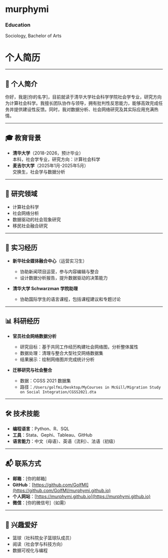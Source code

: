 # murphymi
### Education 
Sociology, Bachelor of Arts

# **个人简历**

---

## 🎯 **个人简介**
你好，我是[你的名字]，目前就读于清华大学社会科学学院社会学专业，研究方向为计算社会科学。我擅长团队协作与领导，拥有批判性反思能力，能够高效完成任务并提供建设性反馈。同时，我对数据分析、社会网络研究及其实际应用充满热情。

---

## 🎓 **教育背景**
- **清华大学**（2018-2026，预计毕业）  
  本科，社会学专业，研究方向：计算社会科学
- **麦吉尔大学**（2025年1月-2025年5月）  
  交换生，社会学与数据分析

---

## 🔬 **研究领域**
- 计算社会科学
- 社会网络分析
- 数据驱动的社会现象研究
- 移民社会融合研究

---

## 📄 **实习经历**
- **新华社全媒体融合中心**（运营实习生）  
  - 协助新闻项目运营，参与内容编辑与整合
  - 设计数据分析报告，提升数据驱动的决策能力

- **清华大学 Schwarzman 学院助理**  
  - 协助国际学生的语言课程，包括课程建议和专题讨论

---

## 📊 **科研经历**
- **官员社会网络数据分析**  
  - 研究目标：基于共同工作经历构建社会网络图，分析整体属性
  - 数据处理：清理与整合大型社交网络数据集
  - 结果展示：绘制网络图并完成统计分析

- **迁移研究与社会整合**  
  - 数据：CGSS 2021 数据集
  - 路径：`/Users/golfmi/Desktop/MyCourses in McGill/Migration Study on Social Integration/CGSS2021.dta`

---

## 🛠 **技术技能**
- **编程语言**：Python、R、SQL
- **工具**：Stata、Gephi、Tableau、GitHub
- **语言能力**：中文（母语）、英语（流利）、法语（初级）

---

## 📬 **联系方式**
- **邮箱**：[你的邮箱]
- **GitHub**：[https://github.com/GolfMI](https://github.com/GolfMI/murphymi.github.io)
- **个人网站**：[https://murphymi.github.io](https://murphymi.github.io)
- **微信**：[你的微信号]（如需）

---

## 🌱 **兴趣爱好**
- 篮球（社科院女子篮球队成员）
- 阅读（社会学与科技方向）
- 数据可视化与编程
